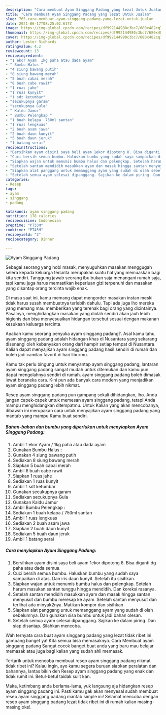 ```yaml
---
description: "Cara membuat Ayam Singgang Padang yang lezat Untuk Jualan"
title: "Cara membuat Ayam Singgang Padang yang lezat Untuk Jualan"
slug: 765-cara-membuat-ayam-singgang-padang-yang-lezat-untuk-jualan
date: 2021-06-17T08:25:02.617Z
image: https://img-global.cpcdn.com/recipes/df992144980c3bc7/680x482cq70/ayam-singgang-padang-foto-resep-utama.jpg
thumbnail: https://img-global.cpcdn.com/recipes/df992144980c3bc7/680x482cq70/ayam-singgang-padang-foto-resep-utama.jpg
cover: https://img-global.cpcdn.com/recipes/df992144980c3bc7/680x482cq70/ayam-singgang-padang-foto-resep-utama.jpg
author: Lester Richards
ratingvalue: 4.2
reviewcount: 13
recipeingredient:
- "1 ekor Ayam  1kg paha atau dada ayam"
- " Bumbu Halus "
- "4 siung bawang putih"
- "8 siung bawang merah"
- "5 buah cabai merah"
- "8 buah cabe rawit"
- "1 ruas jahe"
- "1 ruas kunyit"
- "1 sdt ketumbar"
- "secukupnya garam"
- "secukupnya Gula"
- " Kaldu Jamur"
- " Bumbu Pelengkap "
- "1 buah kelapa  750ml santan"
- "1 ruas lengkuas"
- "2 buah asam jawa"
- "2 buah daun kunyit"
- "5 buah daun jeruk"
- "1 batang serai"
recipeinstructions:
- "Bersihkan ayam disini saya beli ayam 1ekor dipotong 8. Bisa diganti dg paha atau dada semua."
- "Cuci bersih semua bumbu. Haluskan bumbu yang sudah saya sampaikan di atas. Dan iris daun kunyit. Setelah itu sisihkan."
- "Siapkan wajan untuk menumis bumbu halus dan pelengkap. Setelah harum masukan santan tunggu hingga mendidih. Dan koreksi rasanya."
- "Setelah santan mendidih masukkan ayam dan masak hingga santan menyusut dan bumbu meresap ke ayam. Setelah santan menyusut dan terlihat ada minyak2nya. Matikan kompor dan sisihkan"
- "Siapkan alat panggang untuk memanggang ayam yang sudah di olah sebelumnya. Dan gunakan sisa bumbu untuk jadi bahan olesan."
- "Setelah semua ayam selesai dipanggang. Sajikan ke dalam piring. Dan siap disantap. Silahkan mencoba."
categories:
- Resep
tags:
- ayam
- singgang
- padang

katakunci: ayam singgang padang 
nutrition: 178 calories
recipecuisine: Indonesian
preptime: "PT33M"
cooktime: "PT45M"
recipeyield: "2"
recipecategory: Dinner

---
```



![Ayam Singgang Padang](https://img-global.cpcdn.com/recipes/df992144980c3bc7/680x482cq70/ayam-singgang-padang-foto-resep-utama.jpg)

Sebagai seorang yang hobi masak, menyuguhkan masakan menggugah selera kepada keluarga tercinta merupakan suatu hal yang memuaskan bagi kita sendiri. Tanggung jawab seorang ibu bukan saja menangani rumah saja, tapi kamu juga harus memastikan keperluan gizi terpenuhi dan masakan yang disantap orang tercinta wajib enak.

Di masa  saat ini, kamu memang dapat mengorder masakan instan meski tidak harus susah membuatnya terlebih dahulu. Tapi ada juga lho mereka yang memang mau memberikan yang terenak bagi orang yang dicintainya. Pasalnya, menghidangkan masakan yang diolah sendiri akan jauh lebih higienis dan bisa menyesuaikan hidangan tersebut sesuai dengan makanan kesukaan keluarga tercinta. 



Apakah kamu seorang penyuka ayam singgang padang?. Asal kamu tahu, ayam singgang padang adalah hidangan khas di Nusantara yang sekarang disenangi oleh kebanyakan orang dari hampir setiap tempat di Nusantara. Kalian dapat menyajikan ayam singgang padang hasil sendiri di rumah dan boleh jadi camilan favorit di hari liburmu.

Kamu tak perlu bingung untuk menyantap ayam singgang padang, lantaran ayam singgang padang sangat mudah untuk ditemukan dan kamu pun dapat mengolahnya sendiri di rumah. ayam singgang padang boleh dimasak lewat beraneka cara. Kini pun ada banyak cara modern yang menjadikan ayam singgang padang lebih nikmat.

Resep ayam singgang padang pun gampang sekali dihidangkan, lho. Anda jangan capek-capek untuk memesan ayam singgang padang, tetapi Anda mampu menghidangkan ditempatmu. Untuk Kalian yang akan mencobanya, dibawah ini merupakan cara untuk menyajikan ayam singgang padang yang mantab yang mampu Kamu buat sendiri.

<!--inarticleads1-->

##### Bahan-bahan dan bumbu yang diperlukan untuk menyiapkan Ayam Singgang Padang:

1. Ambil 1 ekor Ayam / 1kg paha atau dada ayam
1. Gunakan  Bumbu Halus :
1. Gunakan 4 siung bawang putih
1. Sediakan 8 siung bawang merah
1. Siapkan 5 buah cabai merah
1. Ambil 8 buah cabe rawit
1. Siapkan 1 ruas jahe
1. Sediakan 1 ruas kunyit
1. Ambil 1 sdt ketumbar
1. Gunakan secukupnya garam
1. Sediakan secukupnya Gula
1. Gunakan  Kaldu Jamur
1. Ambil  Bumbu Pelengkap :
1. Sediakan 1 buah kelapa / 750ml santan
1. Ambil 1 ruas lengkuas
1. Sediakan 2 buah asam jawa
1. Siapkan 2 buah daun kunyit
1. Sediakan 5 buah daun jeruk
1. Ambil 1 batang serai




<!--inarticleads2-->

##### Cara menyiapkan Ayam Singgang Padang:

1. Bersihkan ayam disini saya beli ayam 1ekor dipotong 8. Bisa diganti dg paha atau dada semua.
1. Cuci bersih semua bumbu. Haluskan bumbu yang sudah saya sampaikan di atas. Dan iris daun kunyit. Setelah itu sisihkan.
1. Siapkan wajan untuk menumis bumbu halus dan pelengkap. Setelah harum masukan santan tunggu hingga mendidih. Dan koreksi rasanya.
1. Setelah santan mendidih masukkan ayam dan masak hingga santan menyusut dan bumbu meresap ke ayam. Setelah santan menyusut dan terlihat ada minyak2nya. Matikan kompor dan sisihkan
1. Siapkan alat panggang untuk memanggang ayam yang sudah di olah sebelumnya. Dan gunakan sisa bumbu untuk jadi bahan olesan.
1. Setelah semua ayam selesai dipanggang. Sajikan ke dalam piring. Dan siap disantap. Silahkan mencoba.




Wah ternyata cara buat ayam singgang padang yang lezat tidak ribet ini gampang banget ya! Kita semua bisa memasaknya. Cara Membuat ayam singgang padang Sangat cocok banget buat anda yang baru mau belajar memasak atau juga bagi kalian yang sudah ahli memasak.

Tertarik untuk mencoba membuat resep ayam singgang padang nikmat tidak ribet ini? Kalau ingin, ayo kamu segera buruan siapkan peralatan dan bahannya, lantas bikin deh Resep ayam singgang padang yang enak dan tidak rumit ini. Betul-betul taidak sulit kan. 

Maka, ketimbang anda berlama-lama, yuk langsung aja hidangkan resep ayam singgang padang ini. Pasti kamu gak akan menyesal sudah membuat resep ayam singgang padang mantab simple ini! Selamat mencoba dengan resep ayam singgang padang lezat tidak ribet ini di rumah kalian masing-masing,oke!.


